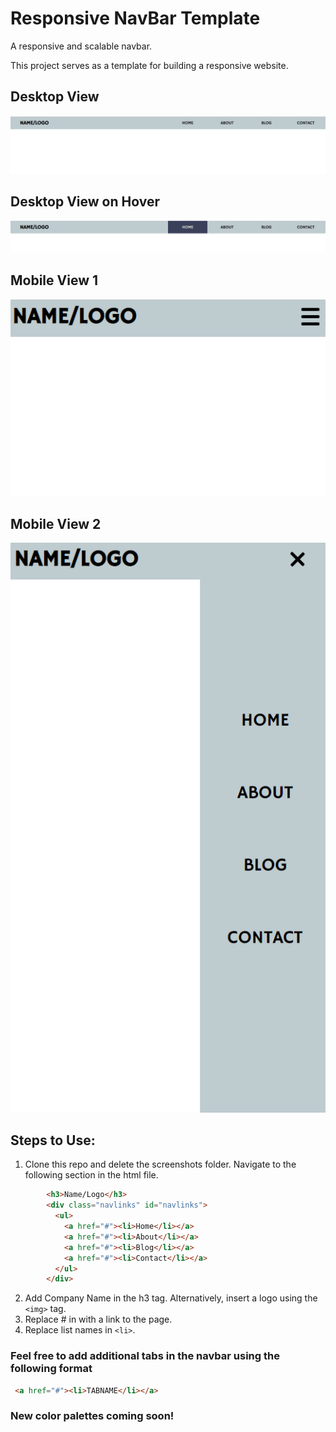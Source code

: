 # Responsive NavBar Template
A responsive and scalable navbar.

This project serves as a template for building a responsive website.

## Desktop View

![Alt text](/screenshots/desktop.png?raw=true "Optional Title")

## Desktop View on Hover

![Alt text](/screenshots/desktop-hover.png?raw=true "Optional Title")

## Mobile View 1

![Alt text](/screenshots/burger.png?raw=true "Optional Title")

## Mobile View 2

![Alt text](/screenshots/burger-on-click.png?raw=true "Optional Title")

## Steps to Use:

1. Clone this repo and delete the screenshots folder. Navigate to the following section in the html file.

```html
        <h3>Name/Logo</h3>
        <div class="navlinks" id="navlinks">
          <ul>
            <a href="#"><li>Home</li></a>
            <a href="#"><li>About</li></a>
            <a href="#"><li>Blog</li></a>
            <a href="#"><li>Contact</li></a>
          </ul>
        </div>
```

2. Add Company Name in the h3 tag. Alternatively, insert a logo using the ``` <img>``` tag.
3. Replace # in <a> with a link to the page.
4. Replace list names in ``` <li> ```.
        
        
        
### Feel free to add additional tabs in the navbar using the following format
 ```html
  <a href="#"><li>TABNAME</li></a>
 ```
        
### New color palettes coming soon!


